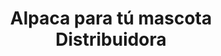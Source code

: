 ---
title: "Alpaca para tú mascota Distribuidora"
url: /san-juan/alpaca-para-tu-mascota-distribuidora/
shop: mascotas
---